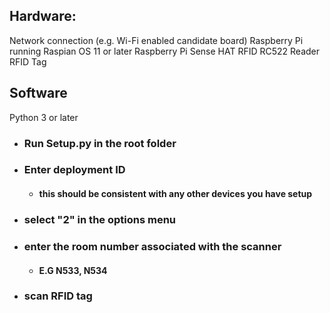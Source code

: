 ## Hardware: 
Network connection (e.g. Wi-Fi enabled candidate board)
Raspberry Pi running Raspian OS 11 or later
Raspberry Pi Sense HAT
RFID RC522 Reader 
RFID Tag

## Software
Python 3 or later

- ### Run Setup.py in the root folder
- ### Enter deployment ID 
  - #### this should be consistent with any other devices you have setup
- ### select "2" in the options menu
- ### enter the room number associated with the scanner
  - #### E.G N533, N534
- ###  scan RFID tag 

